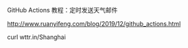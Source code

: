 

GitHub Actions 教程：定时发送天气邮件

http://www.ruanyifeng.com/blog/2019/12/github_actions.html


curl wttr.in/Shanghai

